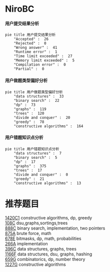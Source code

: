 # NiroBC

<!-- tabs:start -->



#### **用户提交结果分析**

```mermaid
pie title 用户提交结果分析
    "Accepted" :  26
    "Rejected" :  0
    "Wrong answer" :  41
    "Runtime error" :  1
    "Time limit exceeded" :  27
    "Memory limit exceeded" :  5
    "Compilation error" :  0
    "Partial" :  0
```

#### **用户做题类型偏好分析**

```mermaid
pie title 用户做题类型偏好分析
    "data structures" :  33
    "binary search" :  22
    "dp" :  73
    "graphs" :  119
    "trees" :  120
    "divide and conquer" :  20
    "greedy" :  78
    "constructive algorithms" :  164
```
#### **用户错题知识点分析**

```mermaid
pie title 用户错题知识点分析
    "data structures" :  7
    "binary search" :  5
    "dp" :  17
    "graphs" :  375
    "trees" :  17
    "divide and conquer" :  0
    "greedy" :  21
    "constructive algorithms" :  13
```



<!-- tabs:end -->
# 推荐题目
[1420C1](https://codeforces.com/contest/1420C/problem/1)		constructive algorithms,
                        dp,
                        greedy		  
[108C](https://codeforces.com/contest/108/problem/C)		dsu,graphs,sortings,trees		  
[888C](https://codeforces.com/contest/888/problem/C)		binary search,
                        implementation,
                        two pointers		  
[875A](https://codeforces.com/contest/875/problem/A)		brute force,
                        math		  
[678E](https://codeforces.com/contest/678/problem/E)		bitmasks,
                        dp,
                        math,
                        probabilities		  
[266A](https://codeforces.com/contest/266/problem/A)		implementation		  
[396C](https://codeforces.com/contest/396/problem/C)		data structures,
                        graphs,
                        trees		  
[1166F](https://codeforces.com/contest/1166/problem/F)		data structures,
                        dsu,
                        graphs,
                        hashing		  
[659G](https://codeforces.com/contest/659/problem/G)		combinatorics,
                        dp,
                        number theory		  
[1227G](https://codeforces.com/contest/1227/problem/G)		constructive algorithms		  
